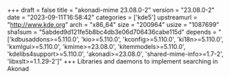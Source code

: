 +++
draft = false
title = "akonadi-mime 23.08.0-2"
version = "23.08.0-2"
date = "2023-09-11T16:58:42"
categories = ['kde5']
upstreamurl = "http://www.kde.org"
arch = "x86_64"
size = "200964"
usize = "1087699"
sha1sum = "5abded9d121fe5b8bc4db3e06d706436cabe115d"
depends = "['kdbusaddons>=5.110.0', 'kio>=5.110.0', 'kconfig>=5.110.0', 'ki18n>=5.110.0', 'kxmlgui>=5.110.0', 'kmime>=23.08.0', 'kitemmodels>=5.110.0', 'kdelibs4support>=5.110.0', 'akonadi>=23.08.0', 'shared-mime-info>=1.7-2', 'libxslt>=1.1.29-2']"
+++
Libraries and daemons to implement searching in Akonad